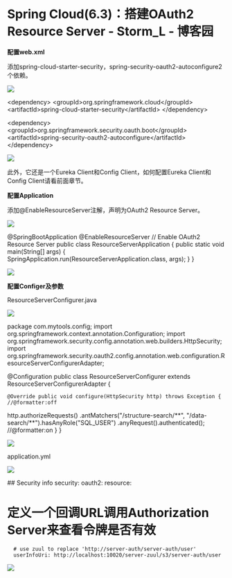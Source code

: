 # Spring Cloud(6.3)：搭建OAuth2 Resource Server - Storm_L - 博客园
**配置web.xml**

添加spring-cloud-starter-security，spring-security-oauth2-autoconfigure2个依赖。

![](https://common.cnblogs.com/images/copycode.gif)

<!-- Spring cloud starter: Security \-->
<!-- Include: web, actuator, security, zuul, etc. \-->
<dependency\>
    <groupId\>org.springframework.cloud</groupId\>
    <artifactId\>spring-cloud-starter-security</artifactId\>
</dependency\>
<!-- Spring Security OAuth2 Autoconfigure (optional in spring-cloud-security after 2.1) \-->
<dependency\>
    <groupId\>org.springframework.security.oauth.boot</groupId\>
    <artifactId\>spring-security-oauth2-autoconfigure</artifactId\>
</dependency\>

![](https://common.cnblogs.com/images/copycode.gif)

此外，它还是一个Eureka Client和Config Client，如何配置Eureka Client和Config Client请看前面章节。

**配置Application**

添加@EnableResourceServer注解，声明为OAuth2 Resource Server。

![](https://common.cnblogs.com/images/copycode.gif)

@SpringBootApplication
@EnableResourceServer // Enable OAuth2 Resource Server
public class ResourceServerApplication { public static void main(String\[\] args) {
        SpringApplication.run(ResourceServerApplication.class, args);
    }
}

![](https://common.cnblogs.com/images/copycode.gif)

**配置Configer及参数**

ResourceServerConfigurer.java

![](https://common.cnblogs.com/images/copycode.gif)

package com.mytools.config; import org.springframework.context.annotation.Configuration; import org.springframework.security.config.annotation.web.builders.HttpSecurity; import org.springframework.security.oauth2.config.annotation.web.configuration.ResourceServerConfigurerAdapter;

@Configuration public class ResourceServerConfigurer extends ResourceServerConfigurerAdapter {

    @Override public void configure(HttpSecurity http) throws Exception { //@formatter:off
 http.authorizeRequests()
                .antMatchers("/structure-search/\*\*", "/data-search/\*\*").hasAnyRole("SQL\_USER")
                .anyRequest().authenticated(); //@formatter:on
 }
}

![](https://common.cnblogs.com/images/copycode.gif)

application.yml

![](https://common.cnblogs.com/images/copycode.gif)

\## Security info
security:
  oauth2:
    resource:
 # 定义一个回调URL调用Authorization Server来查看令牌是否有效
      # use zuul to replace 'http://server-auth/server-auth/user'
      userInfoUri: http://localhost:10020/server-zuul/s3/server-auth/user

![](https://common.cnblogs.com/images/copycode.gif)